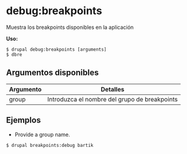 # debug:breakpoints
Muestra los breakpoints disponibles en la aplicación

**Uso:**
```
$ drupal debug:breakpoints [arguments]
$ dbre  
```

## Argumentos disponibles
Argumento | Detalles
---------|-------------
group | Introduzca el nombre del grupo de breakpoints

## Ejemplos
* Provide a group name.
```
$ drupal breakpoints:debug bartik
```
